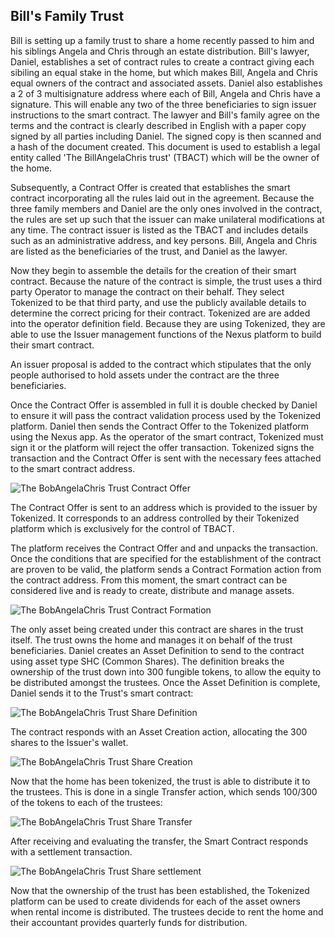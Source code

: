 ## Bill's Family Trust
Bill is setting up a family trust to share a home recently passed to him and his siblings Angela and Chris through an estate distribution.
Bill's lawyer, Daniel, establishes a set of contract rules to create a contract giving each sibiling an equal stake in the home, but which makes Bill, Angela and Chris equal owners of the contract and associated assets. Daniel also establishes a 2 of 3 multisignature address where each of Bill, Angela and Chris have a signature. This will enable any two of the three beneficiaries to sign issuer instructions to the smart contract.
The lawyer and Bill's family agree on the terms and the contract is clearly described in English with a paper copy signed by all parties including Daniel.
The signed copy is then scanned and a hash of the document created.
This document is used to establish a legal entity called 'The BillAngelaChris trust' (TBACT) which will be the owner of the home.

Subsequently, a Contract Offer is created that establishes the smart contract incorporating all the rules laid out in the agreement. Because the three family members and Daniel are the only ones involved in the contract, the rules are set up such that the issuer can make unilateral modifications at any time.
The contract issuer is listed as the TBACT and includes details such as an administrative address, and key persons. Bill, Angela and Chris are listed as the beneficiaries of the trust, and Daniel as the lawyer. 

Now they begin to assemble the details for the creation of their smart contract. Because the nature of the contract is simple, the trust uses a third party Operator to manage the contract on their behalf. They select Tokenized to be that third party, and use the publicly available details to determine the correct pricing for their contract. Tokenized are are added into the operator definition field. Because they are using Tokenized, they are able to use the Issuer management functions of the Nexus platform to build their smart contract.

An issuer proposal is added to the contract which stipulates that the only people authorised to hold assets under the contract are the three beneficiaries.

Once the Contract Offer is assembled in full it is double checked by Daniel to ensure it will pass the contract validation process used by the Tokenized platform. Daniel then sends the Contract Offer to the Tokenized platform using the Nexus app. As the operator of the smart contract, Tokenized must sign it or the platform will reject the offer transaction. Tokenized signs the transaction and the Contract Offer is sent with the necessary fees attached to the smart contract address.

<img src="https://raw.githubusercontent.com/tokenized/docs/master/images/tbact-contract-offer.svg?sanitize=true" alt="The BobAngelaChris Trust Contract Offer" align="middle">

The Contract Offer is sent to an address which is provided to the issuer by Tokenized. It corresponds to an address controlled by their Tokenized platform which is exclusively for the control of TBACT.

The platform receives the Contract Offer and and unpacks the transaction. Once the conditions that are specified for the establishment of the contract are proven to be valid, the platform sends a Contract Formation action from the contract address. From this moment, the smart contract can be considered live and is ready to create, distribute and manage assets.

<img src="https://raw.githubusercontent.com/tokenized/docs/master/images/tbact-contract-formation.svg?sanitize=true" alt="The BobAngelaChris Trust Contract Formation" align="middle">

The only asset being created under this contract are shares in the trust itself. The trust owns the home and manages it on behalf of the trust beneficiaries. Daniel creates an Asset Definition to send to the contract using asset type SHC (Common Shares).
The definition breaks the ownership of the trust down into 300 fungible tokens, to allow the equity to be distributed amongst the trustees.
Once the Asset Definition is complete, Daniel sends it to the Trust's smart contract:

<img src="https://raw.githubusercontent.com/tokenized/docs/master/images/tbact-asset-definition.svg?sanitize=true" alt="The BobAngelaChris Trust Share Definition" align="middle">

The contract responds with an Asset Creation action, allocating the 300 shares to the Issuer's wallet.

<img src="https://raw.githubusercontent.com/tokenized/docs/master/images/tbact-asset-creation.svg?sanitize=true" alt="The BobAngelaChris Trust Share Creation" align="middle">

Now that the home has been tokenized, the trust is able to distribute it to the trustees. This is done in a single Transfer action, which sends 100/300 of the tokens to each of the trustees:

<img src="https://raw.githubusercontent.com/tokenized/docs/master/images/tbact-share-transfer.svg?sanitize=true" alt="The BobAngelaChris Trust Share Transfer" align="middle">

After receiving and evaluating the transfer, the Smart Contract responds with a settlement transaction.


<img src="https://raw.githubusercontent.com/tokenized/docs/master/images/tbact-asset-settlement.svg?sanitize=true" alt="The BobAngelaChris Trust Share settlement" align="middle">


Now that the ownership of the trust has been established, the Tokenized platform can be used to create dividends for each of the asset owners when rental income is distributed. The trustees decide to rent the home and their accountant provides quarterly funds for distribution. 
